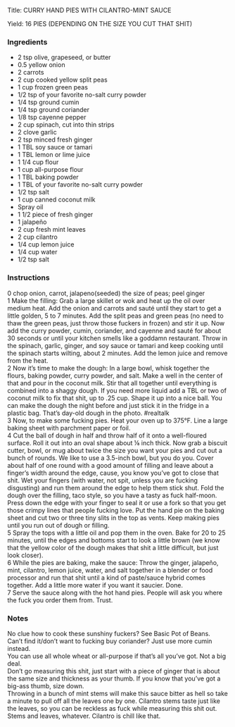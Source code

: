 <!DOCTYPE HTML PUBLIC "-//W3C//DTD HTML 4.0 Transitional//EN">
<html>
  <head>
  <title>CURRY HAND PIES WITH CILANTRO-MINT SAUCE</title><link rel='stylesheet' href='style.css' type='text/css'><meta http-equiv="Content-Style-Stype" content="text/css">
     <meta http-equiv="Content-Type" content="text/html;charset=utf-8">
     </head><body><div class="recipe" itemscope itemtype="http://schema.org/Recipe"><div class='header'><p class="title"><span class="label">Title:</span> <span itemprop="name">CURRY HAND PIES WITH CILANTRO-MINT SAUCE</span></p>
<p class="yields"><span class="label">Yield:</span> <span itemprop="recipeYield">16 PIES (DEPENDING ON THE SIZE YOU CUT THAT SHIT)</span></p>
</div><div class="ing"><h3>Ingredients</h3><ul class="ing"><li class="ing" itemprop="ingredients">2 tsp olive, grapeseed, or butter </li>
<li class="ing" itemprop="ingredients">0.5 yellow onion </li>
<li class="ing" itemprop="ingredients">2 carrots </li>
<li class="ing" itemprop="ingredients">2 cup cooked yellow split peas </li>
<li class="ing" itemprop="ingredients">1 cup frozen green peas </li>
<li class="ing" itemprop="ingredients">1/2 tsp of your favorite no-salt curry powder </li>
<li class="ing" itemprop="ingredients">1/4 tsp ground cumin </li>
<li class="ing" itemprop="ingredients">1/4 tsp ground coriander </li>
<li class="ing" itemprop="ingredients">1/8 tsp cayenne pepper </li>
<li class="ing" itemprop="ingredients">2 cup spinach, cut into thin strips </li>
<li class="ing" itemprop="ingredients">2 clove garlic </li>
<li class="ing" itemprop="ingredients">2 tsp minced fresh ginger </li>
<li class="ing" itemprop="ingredients">1 TBL soy sauce or tamari </li>
<li class="ing" itemprop="ingredients">1 TBL lemon or lime juice </li>
<li class="ing" itemprop="ingredients">1 1/4 cup flour </li>
<li class="ing" itemprop="ingredients">1 cup all-purpose flour </li>
<li class="ing" itemprop="ingredients">1 TBL baking powder </li>
<li class="ing" itemprop="ingredients">1 TBL of your favorite no-salt curry powder </li>
<li class="ing" itemprop="ingredients">1/2 tsp salt </li>
<li class="ing" itemprop="ingredients">1 cup canned coconut milk </li>
<li class="ing" itemprop="ingredients">Spray oil </li>
<li class="ing" itemprop="ingredients">1 1/2 piece of fresh ginger </li>
<li class="ing" itemprop="ingredients">1 jalapeño </li>
<li class="ing" itemprop="ingredients">2 cup fresh mint leaves </li>
<li class="ing" itemprop="ingredients">2 cup cilantro </li>
<li class="ing" itemprop="ingredients">1/4 cup lemon juice </li>
<li class="ing" itemprop="ingredients">1/4 cup water </li>
<li class="ing" itemprop="ingredients">1/2 tsp salt </li>
</ul>
</div>
<div class="instructions"><h3 class="Instructions">Instructions</h3><div itemprop="recipeInstructions"><p>0 chop onion, carrot, jalapeno(seeded) the size of peas; peel ginger<br>1 Make the filling: Grab a large skillet or wok and heat up the oil over medium heat. Add the onion and carrots and sauté until they start to get a little golden, 5 to 7 minutes. Add the split peas and green peas (no need to thaw the green peas, just throw those fuckers in frozen) and stir it up. Now add the curry powder, cumin, coriander, and cayenne and sauté for about 30 seconds or until your kitchen smells like a goddamn restaurant. Throw in the spinach, garlic, ginger, and soy sauce or tamari and keep cooking until the spinach starts wilting, about 2 minutes. Add the lemon juice and remove from the heat.<br>2 Now it’s time to make the dough: In a large bowl, whisk together the flours, baking powder, curry powder, and salt. Make a well in the center of that and pour in the coconut milk. Stir that all together until everything is combined into a shaggy dough. If you need more liquid add a TBL or two of coconut milk to fix that shit, up to .25 cup. Shape it up into a nice ball. You can make the dough the night before and just stick it in the fridge in a plastic bag. That’s day-old dough in the photo. #realtalk<br>3 Now, to make some fucking pies. Heat your oven up to 375°F. Line a large baking sheet with parchment paper or foil.<br>4 Cut the ball of dough in half and throw half of it onto a well-floured surface. Roll it out into an oval shape about ⅛ inch thick. Now grab a biscuit cutter, bowl, or mug about twice the size you want your pies and cut out a bunch of rounds. We like to use a 3.5-inch bowl, but you do you. Cover about half of one round with a good amount of filling and leave about a finger’s width around the edge, cause, you know you’ve got to close that shit. Wet your fingers (with water, not spit, unless you are fucking disgusting) and run them around the edge to help them stick shut. Fold the dough over the filling, taco style, so you have a tasty as fuck half-moon. Press down the edge with your finger to seal it or use a fork so that you get those crimpy lines that people fucking love. Put the hand pie on the baking sheet and cut two or three tiny slits in the top as vents. Keep making pies until you run out of dough or filling.<br>5 Spray the tops with a little oil and pop them in the oven. Bake for 20 to 25 minutes, until the edges and bottoms start to look a little brown (we know that the yellow color of the dough makes that shit a little difficult, but just look closer).<br>6 While the pies are baking, make the sauce: Throw the ginger, jalapeño, mint, cilantro, lemon juice, water, and salt together in a blender or food processor and run that shit until a kind of paste/sauce hybrid comes together. Add a little more water if you want it saucier. Done.<br>7 Serve the sauce along with the hot hand pies. People will ask you where the fuck you order them from. Trust.</p></div></div><div class="modifications"><h3 class="Notes">Notes</h3><p>No clue how to cook these sunshiny fuckers? See Basic Pot of Beans.<br> Can’t find it/don’t want to fucking buy coriander? Just use more cumin instead.<br> You can use all whole wheat or all-purpose if that’s all you’ve got. Not a big deal.<br> Don’t go measuring this shit, just start with a piece of ginger that is about the same size and thickness as your thumb. If you know that you’ve got a big-ass thumb, size down.<br> Throwing in a bunch of mint stems will make this sauce bitter as hell so take a minute to pull off all the leaves one by one. Cilantro stems taste just like the leaves, so you can be reckless as fuck while measuring this shit out. Stems and leaves, whatever. Cilantro is chill like that.</p></div></div>

</body>
</html>